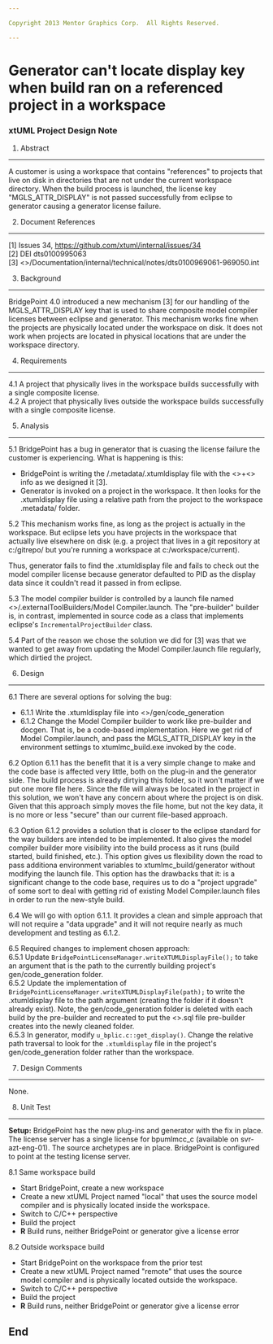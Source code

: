 ```yaml
---

Copyright 2013 Mentor Graphics Corp.  All Rights Reserved.

---
```


# Generator can't locate display key when build ran on a referenced project in a workspace
### xtUML Project Design Note


1. Abstract
-----------
A customer is using a workspace that contains "references" to projects that live
on disk in directories that are not under the current workspace directory.  When 
the build process is launched, the license key "MGLS_ATTR_DISPLAY" is not passed
successfully from eclipse to generator causing a generator license failure.

2. Document References
----------------------
[1] Issues 34, https://github.com/xtuml/internal/issues/34  
[2] DEI dts0100995063  
[3] <<CVS>>/Documentation/internal/technical/notes/dts0100969061-969050.int

3. Background
-------------
BridgePoint 4.0 introduced a new mechanism [3] for our handling of the MGLS_ATTR_DISPLAY
key that is used to share composite model compiler licenses between eclipse and 
generator.  This mechanism works fine when the projects are physically located under the
workspace on disk.  It does not work when projects are located in physical locations that
are under the workspace directory.

4. Requirements
---------------
4.1  A project that physically lives in the workspace builds successfully with a single
  composite license.  
4.2  A project that physically lives outside the workspace builds successfully with a single
  composite license.  
  
5. Analysis
-----------
5.1  BridgePoint has a bug in generator that is cuasing the license failure the customer
  is experiencing.  What is happening is this:
- BridgePoint is writing the <workspace>/.metadata/.xtumldisplay file with the 
  <<machine>>+<<workspace>> info as we designed it [3].
- Generator is invoked on a project in the workspace.  It then looks for the .xtumldisplay 
  file using a relative path from the project to the workspace .metadata/ folder.  

5.2  This mechanism works fine, as long as the project is actually in the workspace.  But 
  eclipse lets you have projects in the workspace that actually live elsewhere on disk (e.g. 
  a project that lives in a git repository at c:/gitrepo/ but you're running a workspace at 
  c:/workspace/current).  

  Thus, generator fails to find the .xtumldisplay file and fails to check out the model compiler
  license because generator defaulted to PID as the display data since it couldn't read it 
  passed in from eclipse.  

5.3  The model compiler builder is controlled by a launch file named 
  <<project>>/.externalToolBuilders/Model Compiler.launch.  The "pre-builder" builder is, in contrast,
  implemented in source code as a class that implements eclipse's ```IncrementalProjectBuilder```
  class.  
  
5.4  Part of the reason we chose the solution we did for [3] was that we wanted to get away from
  updating the Model Compiler.launch file regularly, which dirtied the project.  
  
6. Design
---------
6.1  There are several options for solving the bug:
  - 6.1.1 Write the .xtumldisplay file into <<project>>/gen/code_generation
  - 6.1.2 Change the Model Compiler builder to work like pre-builder and docgen.  That is, be a 
  code-based implementation.  Here we get rid of Model Compiler.launch, and pass the MGLS_ATTR_DISPLAY 
  key in the environment settings to xtumlmc_build.exe invoked by the code.

6.2  Option 6.1.1 has the benefit that it is a very simple change to make and the code base is
  affected very little, both on the plug-in and the generator side.  The build process is already 
  dirtying this folder, so it won't matter if we put one more file here.  Since the file will always
  be located in the project in this solution, we won't have any concern about where the project is
  on disk.  Given that this approach simply moves the file home, but not the key data, it is no 
  more or less "secure" than our current file-based approach.  
  
6.3 Option 6.1.2 provides a solution that is closer to the eclipse standard for the way builders
  are intended to be implemented.  It also gives the model compiler builder more visibility into
  the build process as it runs (build started, build finished, etc.).  This option gives us 
  flexibility down the road to pass additiona environment variables to xtumlmc_build/generator
  without modifying the launch file.  This option has the drawbacks that it: is a significant 
  change to the code base, requires us to do a "project upgrade" of some sort to deal with getting
  rid of existing Model Compiler.launch files in order to run the new-style build. 
  
6.4  We will go with option 6.1.1.  It provides a clean and simple approach that will not require
  a "data upgrade" and it will not require nearly as much development and testing as 6.1.2.  

6.5  Required changes to implement chosen approach:  
6.5.1  Update ```BridgePointLicenseManager.writeXTUMLDisplayFile();``` to take an argument
  that is the path to the currently building project's gen/code_generation folder.    
6.5.2  Update the implementation of ```BridgePointLicenseManager.writeXTUMLDisplayFile(path);``` to 
  write the .xtumldisplay file to the path argument (creating the folder if it doesn't already exist).
  Note, the gen/code_generation folder is deleted with each build by the pre-builder and recreated to
  put the <<system>>.sql file pre-builder creates into the newly cleaned folder.  
6.5.3  In generator, modify ```u_bplic.c::get_display()```.  Change the relative path traversal to 
  look for the ```.xtumldisplay``` file in the project's gen/code_generation folder rather than the 
  workspace.  
  
7. Design Comments
------------------
None.

8. Unit Test
------------
__Setup:__ BridgePoint has the new plug-ins and generator with the fix in place.  The license
server has a single license for bpumlmcc_c (available on svr-azt-eng-01).  The source archetypes
are in place.  BridgePoint is configured to point at the testing license server.  

8.1  Same workspace build
  - Start BridgePoint, create a new workspace
  - Create a new xtUML Project named "local" that uses the source model compiler and is 
  physically located inside the workspace.
  - Switch to C/C++ perspective
  - Build the project
  - __R__ Build runs, neither BridgePoint or generator give a license error

8.2  Outside workspace build
  - Start BridgePoint on the workspace from the prior test
  - Create a new xtUML Project named "remote" that uses the source model compiler and is 
  physically located outside the workspace.
  - Switch to C/C++ perspective
  - Build the project
  - __R__ Build runs, neither BridgePoint or generator give a license error


End
---

